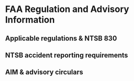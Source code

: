 # FAA Regulation and Advisory Information

## Applicable regulations & NTSB 830

## NTSB accident reporting requirements

## AIM & advisory circulars
